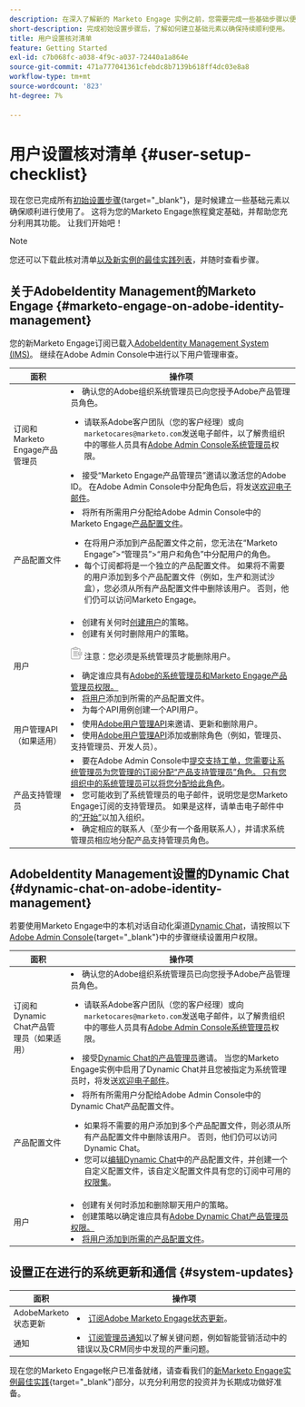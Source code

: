 ```yaml
---
description: 在深入了解新的 Marketo Engage 实例之前，您需要完成一些基础步骤以便持续使用。这些步骤包括用户帐户设置、支持管理员设置以及订阅持续的系统更新。
short-description: 完成初始设置步骤后，了解如何建立基础元素以确保持续顺利使用。
title: 用户设置核对清单
feature: Getting Started
exl-id: c7b068fc-a038-4f9c-a037-72440a1a864e
source-git-commit: 471a777041361cfebdc8b7139b618ff4dc03e8a8
workflow-type: tm+mt
source-wordcount: '823'
ht-degree: 7%

---
```


# 用户设置核对清单 {#user-setup-checklist}

现在您已完成所有[初始设置步骤](/help/marketo/getting-started/initial-setup/setup-steps.md){target="_blank"}，是时候建立一些基础元素以确保顺利进行使用了。 这将为您的Marketo Engage旅程奠定基础，并帮助您充分利用其功能。 让我们开始吧！

>[!NOTE]
>
>您还可以下载此核对清单[以及新实例的最佳实践列表](/help/marketo/getting-started/implementing-a-new-marketo-engage-instance/assets/adobe-marketo-engage-new-instance-admin-checklist.xlsx)，并随时查看步骤。

## 关于AdobeIdentity Management的Marketo Engage {#marketo-engage-on-adobe-identity-management}

您的新Marketo Engage订阅已载入[AdobeIdentity Management System (IMS)](https://experienceleague.adobe.com/docs/marketo/using/product-docs/administration/marketo-with-adobe-identity/adobe-identity-management-overview.html)。 继续在Adobe Admin Console中进行以下用户管理审查。

<table>
<thead>
  <tr>
    <th style="width:20%">面积</th>
    <th style="width:80%">操作项</th>
  </tr>
</thead>
<tbody>
  <tr>
    <td>订阅和Marketo Engage产品管理员</td>
    <td><li>确认您的Adobe组织系统管理员已向您授予Adobe产品管理员角色。</li> 
    <ul>
    <li>请联系Adobe客户团队（您的客户经理）或向<code>marketocares@marketo.com</code>发送电子邮件，以了解贵组织中的哪些人员具有<a href="https://experienceleague.adobe.com/docs/marketo/using/product-docs/administration/marketo-with-adobe-identity/adobe-identity-management-overview.html">Adobe Admin Console系统管理员</a>权限。</li></ul>
    <li>接受“Marketo Engage产品管理员”邀请以激活您的Adobe ID。 在Adobe Admin Console中分配角色后，将发送<a href="https://experienceleague.adobe.com/docs/marketo/using/product-docs/administration/marketo-with-adobe-identity/admin-setup.html?lang=en#create-a-product-profile">欢迎电子邮件</a>。</li></td>
  </tr>
  <tr>
    <td>产品配置文件</td>
    <td><li>将所有所需用户分配给Adobe Admin Console中的Marketo Engage<a href="https://experienceleague.adobe.com/en/docs/marketo/using/product-docs/administration/marketo-with-adobe-identity/admin-setup#create-a-product-profile">产品配置文件</a>。</li>
    <ul>
    <li>在将用户添加到产品配置文件之前，您无法在“Marketo Engage”&gt;“管理员”&gt;“用户和角色”中分配用户的角色。</li>
    <li>每个订阅都将是一个独立的产品配置文件。 如果将不需要的用户添加到多个产品配置文件（例如，生产和测试沙盒），您必须从所有产品配置文件中删除该用户。 否则，他们仍可以访问Marketo Engage。</li></ul></td>
  </tr>
  <tr>
    <td>用户</td>
    <td><li>创建有关何时<a href="https://experienceleague.adobe.com/docs/marketo/using/product-docs/administration/marketo-with-adobe-identity/add-or-remove-a-user.html">创建用户</a>的策略。</li> <li>创建有关何时删除用户的策略。</li>
    <p><img src="assets/note-icon.png" alt="注释图标"> 注意：您必须是系统管理员才能删除用户。
    <li>确定谁应具有<a href="https://experienceleague.adobe.com/docs/marketo/using/product-docs/administration/marketo-with-adobe-identity/adobe-identity-management-overview.html">Adobe的系统管理员和Marketo Engage产品管理员权限。</a> <li><a href="https://experienceleague.adobe.com/en/docs/marketo/using/product-docs/administration/marketo-with-adobe-identity/add-or-remove-a-user">将用户</a>添加到所需的产品配置文件。</li>
    <li>为每个API用例创建一个API用户。</li></td>
  </tr>
  <tr>
    <td>用户管理API（如果适用）</td>
    <td><li>使用<a href="https://www.adobe.io/apis/experienceplatform/umapi-new.html">Adobe用户管理API</a>来邀请、更新和删除用户。</li>
    <li>使用<a href="https://developer.adobe.com/umapi/">Adobe用户管理API</a>添加或删除角色（例如，管理员、支持管理员、开发人员）。</li>
    </td>
  </tr>
  <tr>
    <td>产品支持管理员</td>
    <td><li>要在Adobe Admin Console</a>中<a href="https://experienceleague.adobe.com/docs/customer-one/using/home.html#create-a-support-ticket-with-admin-console">提交支持工单，您需要让系统管理员为您管理的订阅分配“产品支持管理员”角色。 只有您组织中的系统管理员可以<a href="https://experienceleague.adobe.com/docs/customer-one/using/home.html#assign-the-support-admin-role">将您分配给此角色</a>。</li>
    <li>您可能收到了系统管理员的电子邮件，说明您是您Marketo Engage订阅的支持管理员。 如果是这样，请单击电子邮件中的<a href="https://experienceleague.adobe.com/en/docs/customer-one/using/home#assign-the-support-admin-role">“开始”</a>以加入组织。</li>
    <li>确定相应的联系人（至少有一个备用联系人），并请求系统管理员相应地分配产品支持管理员角色。</li></td>
  </tr>
</tbody>
</table>

## AdobeIdentity Management设置的Dynamic Chat {#dynamic-chat-on-adobe-identity-management}

若要使用Marketo Engage中的本机对话自动化渠道[Dynamic Chat](https://experienceleague.adobe.com/docs/marketo/using/product-docs/demand-generation/dynamic-chat/dynamic-chat-overview.html)，请按照以下[Adobe Admin Console](https://adminconsole.adobe.com/){target="_blank"}中的步骤继续设置用户权限。

<table>
<thead>
  <tr>
    <th style="width:20%">面积</th>
    <th style="width:80%">操作项</th>
  </tr>
</thead>
<tbody>
  <tr>
    <td>订阅和Dynamic Chat产品管理员（如果适用）</td>
    <td><li>确认您的Adobe组织系统管理员已向您授予Adobe产品管理员角色。</li> 
    <ul><li>请联系Adobe客户团队（您的客户经理）或向<code>marketocares@marketo.com</code>发送电子邮件，以了解贵组织中的哪些人员具有<a href="https://experienceleague.adobe.com/docs/marketo/using/product-docs/administration/marketo-with-adobe-identity/adobe-identity-management-overview.html">Adobe Admin Console系统管理员</a>权限。</li></ul>
    <li>接受<a href="https://experienceleague.adobe.com/docs/marketo/using/product-docs/demand-generation/dynamic-chat/setup-and-configuration/initial-setup.html">Dynamic Chat的产品管理员</a>邀请。 当您的Marketo Engage实例中启用了Dynamic Chat并且您被指定为系统管理员时，将发送<a href="https://experienceleague.adobe.com/docs/marketo/using/product-docs/demand-generation/dynamic-chat/setup-and-configuration/initial-setup.html">欢迎电子邮件</a>。</li></td>
  </tr>
  <tr>
    <td>产品配置文件</td>
    <td><li>将所有所需用户分配给Adobe Admin Console中的Dynamic Chat产品配置文件。</li> 
    <ul>
    <li>如果将不需要的用户添加到多个产品配置文件，则必须从所有产品配置文件中删除该用户。 否则，他们仍可以访问Dynamic Chat。</li>
    <li>您可以<a href="https://experienceleague.adobe.com/en/docs/marketo/using/product-docs/demand-generation/dynamic-chat/setup-and-configuration/permissions#edit-existing-permissions">编辑Dynamic Chat</a>中的产品配置文件，并创建一个自定义配置文件，该自定义配置文件具有您的订阅中可用的<a href="https://experienceleague.adobe.com/en/docs/marketo/using/product-docs/demand-generation/dynamic-chat/setup-and-configuration/permissions#list-of-permissions">权限集</a>。</li></td>
  </tr>
  <tr>
    <td>用户</td>
    <td><li>创建有关何时添加和删除聊天用户的策略。</li>
    <li>创建策略以确定谁应具有<a href="https://experienceleague.adobe.com/en/docs/marketo/using/product-docs/demand-generation/dynamic-chat/setup-and-configuration/initial-setup#access-admin-console">Adobe Dynamic Chat产品管理员权限。</a></li>
    <li><a href="https://experienceleague.adobe.com/en/docs/marketo/using/product-docs/demand-generation/dynamic-chat/setup-and-configuration/add-or-remove-chat-users#add-a-chat-user">将用户添加到所需的产品配置文件</a>。</li></td>
  </tr>
</tbody>
</table>

## 设置正在进行的系统更新和通信 {#system-updates}

<table>
<thead>
  <tr>
    <th style="width:20%">面积</th>
    <th style="width:80%">操作项</th>
  </tr>
</thead>
<tbody>
  <tr>
    <td>AdobeMarketo状态更新</td>
    <td><li><a href="https://status.adobe.com/cloud/experience_cloud">订阅Adobe Marketo Engage状态更新</a>。</li></td>
  </tr>
  <tr>
    <td>通知</td>
    <td><li><a href="https://experienceleague.adobe.com/en/docs/marketo/using/product-docs/core-marketo-concepts/miscellaneous/understanding-notifications#subscribe-to-notifications">订阅管理员通知</a>以了解关键问题，例如智能营销活动中的错误以及CRM同步中发现的严重问题。</li></td>
  </tr>
</tbody>
</table>

<p>

现在您的Marketo Engage帐户已准备就绪，请查看我们的[新Marketo Engage实例最佳实践](/help/marketo/getting-started/implementing-a-new-marketo-engage-instance/where-to-start.md){target="_blank"}部分，以充分利用您的投资并为长期成功做好准备。
